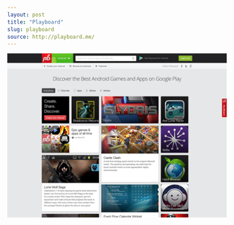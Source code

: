 ```yaml
---
layout: post
title: "Playboard"
slug: playboard
source: http://playboard.me/
---
```


<img src="/screenshots/playboard.jpg">
